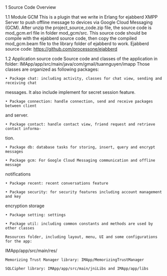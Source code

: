 
1 Source Code Overview

1.1 Module GCM
	This is a plugin that we write in Erlang for ejabberd XMPP Server to push offline message
to devices via Google Cloud Messaging (GCM). After unzip the project_source_code.zip
file, the source code is mod_gcm.erl file in folder mod_gcm/src. This source code should
be compile with the ejabberd source code, then copy the compiled mod_gcm.beam file to
the library folder of ejabberd to work.
Ejabberd source code: https://github.com/processone/ejabberd

1.2 Application source code
	Source code and classes of the application in folder:
IMApp/app/src/main/java/com/gmail/tuannguyen/imapp
Those classes are organized as following packages:

	• Package chat: including activity, classes for chat view, sending and receiving chat
messages. It also include implement for secret session feature.

	• Package connection: handle connection, send and receive packages between client
and server.

	• Package contact: handle contact view, friend request and retrieve contact informa-
tion.

	• Package db: database tasks for storing, insert, query and encrypt messages

	• Package gcm: For Google Cloud Messaging communication and offline message
notifications

	• Package recent: recent conversations feature

	• Package security: for security features including account management and key
encryption storage

	• Package setting: settings

	• Package util: including common constants and methods are used by other classes

	Resources folder, including layout, menu, UI and some configurations for the app:
IMApp/app/src/main/res/

	Memorizing Trust Manager library: IMApp/MemorizingTrustManager

	SQLCipher library: IMApp/app/src/main/jniLibs and IMApp/app/libs
